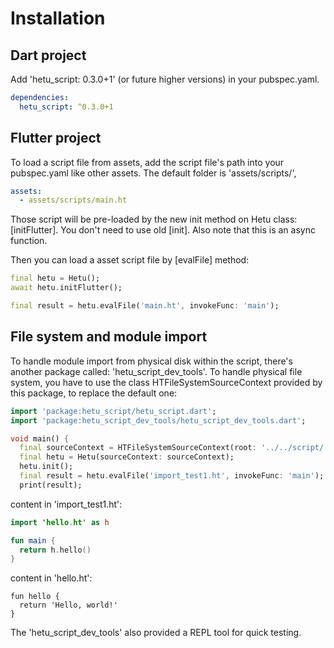 # Installation

## Dart project

Add 'hetu_script: 0.3.0+1' (or future higher versions) in your pubspec.yaml.

```yaml
dependencies:
  hetu_script: ^0.3.0+1
```

## Flutter project

To load a script file from assets, add the script file's path into your pubspec.yaml like other assets.
The default folder is 'assets/scripts/',

```yaml
assets:
  - assets/scripts/main.ht
```

Those script will be pre-loaded by the new init method on Hetu class: [initFlutter]. You don't need to use old [init]. Also note that this is an async function.

Then you can load a asset script file by [evalFile] method:

```dart
final hetu = Hetu();
await hetu.initFlutter();

final result = hetu.evalFile('main.ht', invokeFunc: 'main');
```

## File system and module import

To handle module import from physical disk within the script, there's another package called: 'hetu_script_dev_tools'.
To handle physical file system, you have to use the class HTFileSystemSourceContext provided by this package, to replace the default one:

```dart
import 'package:hetu_script/hetu_script.dart';
import 'package:hetu_script_dev_tools/hetu_script_dev_tools.dart';

void main() {
  final sourceContext = HTFileSystemSourceContext(root: '../../script/');
  final hetu = Hetu(sourceContext: sourceContext);
  hetu.init();
  final result = hetu.evalFile('import_test1.ht', invokeFunc: 'main');
  print(result);
```

content in 'import_test1.ht':

```kotlin
import 'hello.ht' as h

fun main {
  return h.hello()
}
```

content in 'hello.ht':

```
fun hello {
  return 'Hello, world!'
}
```

The 'hetu_script_dev_tools' also provided a REPL tool for quick testing.
